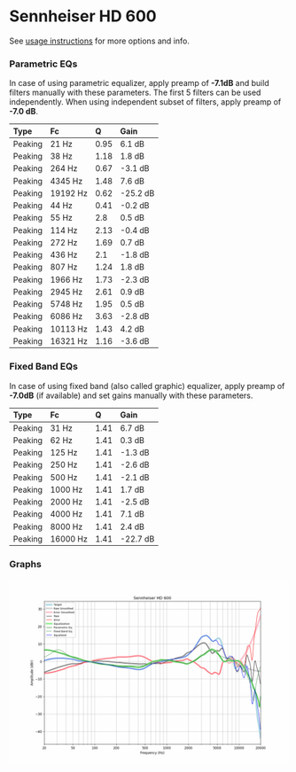 # Sennheiser HD 600
See [usage instructions](https://github.com/jaakkopasanen/AutoEq#usage) for more options and info.

### Parametric EQs
In case of using parametric equalizer, apply preamp of **-7.1dB** and build filters manually
with these parameters. The first 5 filters can be used independently.
When using independent subset of filters, apply preamp of **-7.0 dB**.

| Type    | Fc       |    Q | Gain     |
|:--------|:---------|:-----|:---------|
| Peaking | 21 Hz    | 0.95 | 6.1 dB   |
| Peaking | 38 Hz    | 1.18 | 1.8 dB   |
| Peaking | 264 Hz   | 0.67 | -3.1 dB  |
| Peaking | 4345 Hz  | 1.48 | 7.6 dB   |
| Peaking | 19192 Hz | 0.62 | -25.2 dB |
| Peaking | 44 Hz    | 0.41 | -0.2 dB  |
| Peaking | 55 Hz    | 2.8  | 0.5 dB   |
| Peaking | 114 Hz   | 2.13 | -0.4 dB  |
| Peaking | 272 Hz   | 1.69 | 0.7 dB   |
| Peaking | 436 Hz   | 2.1  | -1.8 dB  |
| Peaking | 807 Hz   | 1.24 | 1.8 dB   |
| Peaking | 1966 Hz  | 1.73 | -2.3 dB  |
| Peaking | 2945 Hz  | 2.61 | 0.9 dB   |
| Peaking | 5748 Hz  | 1.95 | 0.5 dB   |
| Peaking | 6086 Hz  | 3.63 | -2.8 dB  |
| Peaking | 10113 Hz | 1.43 | 4.2 dB   |
| Peaking | 16321 Hz | 1.16 | -3.6 dB  |

### Fixed Band EQs
In case of using fixed band (also called graphic) equalizer, apply preamp of **-7.0dB**
(if available) and set gains manually with these parameters.

| Type    | Fc       |    Q | Gain     |
|:--------|:---------|:-----|:---------|
| Peaking | 31 Hz    | 1.41 | 6.7 dB   |
| Peaking | 62 Hz    | 1.41 | 0.3 dB   |
| Peaking | 125 Hz   | 1.41 | -1.3 dB  |
| Peaking | 250 Hz   | 1.41 | -2.6 dB  |
| Peaking | 500 Hz   | 1.41 | -2.1 dB  |
| Peaking | 1000 Hz  | 1.41 | 1.7 dB   |
| Peaking | 2000 Hz  | 1.41 | -2.5 dB  |
| Peaking | 4000 Hz  | 1.41 | 7.1 dB   |
| Peaking | 8000 Hz  | 1.41 | 2.4 dB   |
| Peaking | 16000 Hz | 1.41 | -22.7 dB |

### Graphs
![](./Sennheiser%20HD%20600.png)